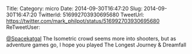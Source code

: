 Title: 
Category: micro
Date: 2014-09-30T16:47:20
Slug: 2014-09-30T16:47:20
TwitterId: 516992703930695680
TweetUrl: https://twitter.com/mark_philpot/status/516992703930695680
ReTweetUser: 

[@Spacekatgal](https://twitter.com/Spacekatgal) The Isometric crowd seems more into shooters, but as adventure games go, I hope you played The Longest Journey &amp; Dreamfall